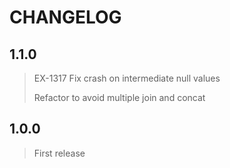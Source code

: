 # CHANGELOG

## 1.1.0
> EX-1317 Fix crash on intermediate null values
>
> Refactor to avoid multiple join and concat

## 1.0.0
> First release
